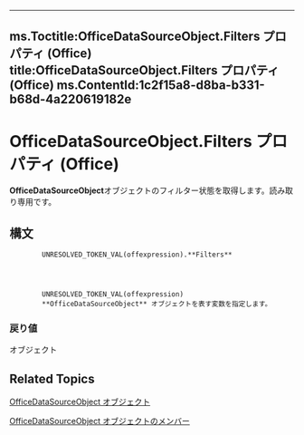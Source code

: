 

---
ms.Toctitle:OfficeDataSourceObject.Filters プロパティ (Office)
title:OfficeDataSourceObject.Filters プロパティ (Office)
ms.ContentId:1c2f15a8-d8ba-b331-b68d-4a220619182e
---
# OfficeDataSourceObject.Filters プロパティ (Office)




**OfficeDataSourceObject**オブジェクトのフィルター状態を取得します。読み取り専用です。

## 構文

            UNRESOLVED_TOKEN_VAL(offexpression).**Filters**




            UNRESOLVED_TOKEN_VAL(offexpression)
            **OfficeDataSourceObject** オブジェクトを表す変数を指定します。

### 戻り値
オブジェクト





## Related Topics

[OfficeDataSourceObject オブジェクト](d5e5401b-643e-c12c-2648-f281af481f45.md)

[OfficeDataSourceObject オブジェクトのメンバー](57ba0dc6-80e7-04a9-a619-2a3e6aa2cdff.md)




